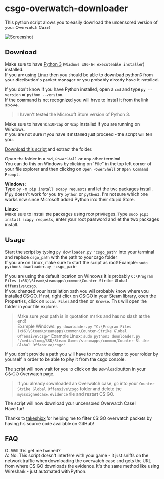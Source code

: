 # csgo-overwatch-downloader
This python script allows you to easily download the uncensored version of your Overwatch Case!  

![Screenshot](https://raw.githubusercontent.com/HerrEurobeat/csgo-overwatch-downloader/master/.github/img/demo.png)

## Download
Make sure to have [Python 3](https://www.python.org/downloads/) (`Windows x86-64 executeable installer`) installed.  
If you are using Linux then you should be able to download python3 from your distribution's packet manager or you probably already have it installed.  

If you don't know if you have Python installed, open a `cmd` and type `py --version` or `python --version`.  
If the command is not recognized you will have to install it from the link above.  
> I haven't tested the Microsoft Store version of Python 3.  

Make sure to have `Win10Pcap` or `Ncap` installed if you are running on Windows.  
If you are not sure if you have it installed just proceed - the script will tell you.  

[Download this script](https://github.com/HerrEurobeat/csgo-overwatch-downloader/archive/master.zip) and extract the folder.  

Open the folder in a `cmd`, `PowerShell` or any other terminal.  
You can do this on Windows by clicking on "File" in the top left corner of your file explorer and then clicking on `Open PowerShell` or `Open Command Prompt`.  
  
**Windows:**  
Type `py -m pip install scapy requests` and let the two packages install.  
If `py` doesn't work for you try `python` or `python3`. I'm not sure which one works now since Microsoft added Python into their stupid Store.  
  
**Linux:**  
Make sure to install the packages using root privileges. Type `sudo pip3 install scapy requests`, enter your root password and let the two packages install.  

## Usage
Start the script by typing `py downloader.py "csgo_path"` into your terminal and replace `csgo_path` with the path to your csgo folder.  
If you are on Linux, make sure to start the script as root! Example: `sudo python3 downloader.py "csgo_path"`  

If you are using the default location on Windows it is probably `C:\Program Files (x86)\Steam\steamapps\common\Counter-Strike Global Offensive\csgo`.  
If you changed your installation path you will probably know where you installed CS:GO. If not, right click on CS:GO in your Steam library, open the Properties, click on `Local Files` and then on `Browse`. This will open the folder in your file explorer.  
  
> Make sure your path is in quotation marks and has no slash at the end!  
> Example Windows: `py downloader.py "C:\Program Files (x86)\Steam\steamapps\common\Counter-Strike Global Offensive\csgo"`
> Example Linux: `sudo python3 downloader.py "/media/tomg/SSD/Steam Games/steamapps/common/Counter-Strike Global Offensive/csgo"`  

If you don't provide a path you will have to move the demo to your folder by yourself in order to be able to play it from the csgo console.  

The script will now wait for you to click on the `Download` button in your CS:GO Overwatch page.  
> If you already downloaded an Overwatch case, go into your `Counter Strike Global Offensive\csgo` folder and delete the `myassignedcase.evidence` file and restart CS:GO.  

The script will now download your uncensored Overwatch Case!  
Have fun!  

Thanks to [takeshixx](https://github.com/takeshixx/csgo-overwatcher) for helping me to filter CS:GO overwatch packets by having his source code available on GitHub!  

## FAQ
Q: Will this get me banned?  
A: No. This script doesn't interfere with your game - it just sniffs on the network traffic when downloading the overwatch case and gets the URL from where CS:GO downloads the evidence. It's the same method like using Wireshark - just automated with Python.  
